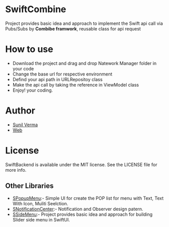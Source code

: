 # SwiftCombine


Project provides basic idea and approach to implement the Swift api call via Pubs/Subs by **Combibe framwork**, reusable class for api request

# How to use

* Download the project and drag and drop Natework Manager folder in your code
* Change the base url for respective environment
* Defind your api path in URLRepositoy class
* Make the api call by taking the reference in ViewModel class
* Enjoy! your coding.



# Author   

* [Sunil Verma](https://github.com/email2sunilverma)
* [Web](https://sites.google.com/view/sunil-kumar-verma/)


# License
SwiftBackend is available under the MIT license. See the LICENSE file for more info.


## Other Libraries

* [SPopupMenu](https://github.com/email2sunilverma/SPopupMenu):- Simple UI for create the POP list for menu with Text, Text With Icon, Muliti Seelction.
* [SNotificationCenter](https://github.com/email2sunilverma/SNotificationCenter):- Notification and Observer design patern.
* [SSideMenu](https://github.com/email2sunilverma/SSideMenu):- Project provides basic idea and approach for building Slider side menu in SwiftUI.

